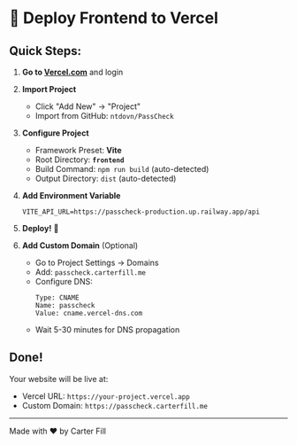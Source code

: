 # 🚀 Deploy Frontend to Vercel

## Quick Steps:

1. **Go to [Vercel.com](https://vercel.com/)** and login

2. **Import Project**
   - Click "Add New" → "Project"
   - Import from GitHub: `ntdovn/PassCheck`

3. **Configure Project**
   - Framework Preset: **Vite**
   - Root Directory: **`frontend`**
   - Build Command: `npm run build` (auto-detected)
   - Output Directory: `dist` (auto-detected)

4. **Add Environment Variable**
   ```
   VITE_API_URL=https://passcheck-production.up.railway.app/api
   ```

5. **Deploy!** 🎉

6. **Add Custom Domain** (Optional)
   - Go to Project Settings → Domains
   - Add: `passcheck.carterfill.me`
   - Configure DNS:
     ```
     Type: CNAME
     Name: passcheck
     Value: cname.vercel-dns.com
     ```
   - Wait 5-30 minutes for DNS propagation

## Done! 
Your website will be live at:
- Vercel URL: `https://your-project.vercel.app`
- Custom Domain: `https://passcheck.carterfill.me`

---

Made with ❤️ by Carter Fill
